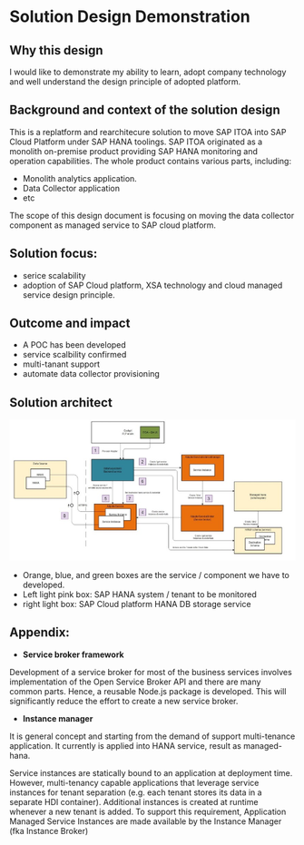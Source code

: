 # Solution Design Demonstration

## Why this design
I would like to demonstrate my ability to learn, adopt company technology and well understand the design principle of adopted platform.

## Background and context of the solution design
This is a replatform and rearchitecure solution to move SAP ITOA into SAP Cloud Platform under SAP HANA toolings. 
SAP ITOA originated as a monolith on-premise product providing SAP HANA monitoring and operation capabilities. The whole product contains various parts, including:
* Monolith analytics application.
* Data Collector application
* etc

The scope of this design document is focusing on moving the data collector component as managed service to SAP cloud platform.

## Solution focus:
* serice scalability
* adoption of SAP Cloud platform, XSA technology and cloud managed service design principle.

## Outcome and impact
* A POC has been developed
* service scalbility confirmed
* multi-tanant support
* automate data collector provisioning

## Solution architect

![Solution architect diagram](images/Adapter-XSA-Service-Design.jpg)

* Orange, blue, and green boxes are the service / component we have to developed.
* Left light pink box: SAP HANA system / tenant to be monitored
* right light box: SAP Cloud platform HANA DB storage service

## Appendix:
* **Service broker framework**

Development of a service broker for most of the business services involves implementation of the Open Service Broker API and there are many common parts.  Hence, a reusable Node.js package is developed.  This will significantly reduce the effort to create a new service broker.

* **Instance manager**

It is general concept and starting from the demand of support multi-tenance application. It currently is applied into HANA service, result as managed-hana.

Service instances are statically bound to an application at deployment time. However, multi-tenancy capable applications that leverage service instances for tenant separation (e.g. each tenant stores its data in a separate HDI container). Additional instances is created at runtime whenever a new tenant is added. To support this requirement, Application Managed Service Instances are made available by the Instance Manager (fka Instance Broker)




